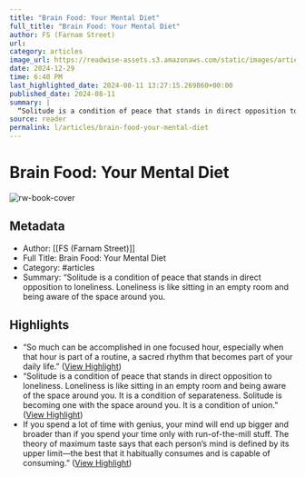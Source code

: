 ```yaml
---
title: "Brain Food: Your Mental Diet"
full_title: "Brain Food: Your Mental Diet"
author: FS (Farnam Street)
url: 
category: articles
image_url: https://readwise-assets.s3.amazonaws.com/static/images/article2.74d541386bbf.png
date: 2024-12-29
time: 6:40 PM
last_highlighted_date: 2024-08-11 13:27:15.269860+00:00
published_date: 2024-08-11
summary: |
  “Solitude is a condition of peace that stands in direct opposition to loneliness. Loneliness is like sitting in an empty room and being aware of the space around you.
source: reader
permalink: l/articles/brain-food-your-mental-diet
---
```

# Brain Food: Your Mental Diet

![rw-book-cover](https://readwise-assets.s3.amazonaws.com/static/images/article2.74d541386bbf.png)

## Metadata
- Author: [[FS (Farnam Street)]]
- Full Title: Brain Food: Your Mental Diet
- Category: #articles
- Summary: “Solitude is a condition of peace that stands in direct opposition to loneliness. Loneliness is like sitting in an empty room and being aware of the space around you.

## Highlights
- “So much can be accomplished in one focused hour, especially when that hour is part of a routine, a sacred rhythm that becomes part of your daily life.” ([View Highlight](https://read.readwise.io/read/01j50swrq9sy0ch8ydmr2x45qj))
- “Solitude is a condition of peace that stands in direct opposition to loneliness. Loneliness is like sitting in an empty room and being aware of the space around you. It is a condition of separateness. Solitude is becoming one with the space around you. It is a condition of union.” ([View Highlight](https://read.readwise.io/read/01j50swk7j8y143h27czyq8jgv))
- If you spend a lot of time with genius, your mind will end up bigger and broader than if you spend your time only with run-of-the-mill stuff. The theory of maximum taste says that each person’s mind is defined by its upper limit—the best that it habitually consumes and is capable of consuming.” ([View Highlight](https://read.readwise.io/read/01j50sxvp8qt6xcrsfv6cd93m4))


